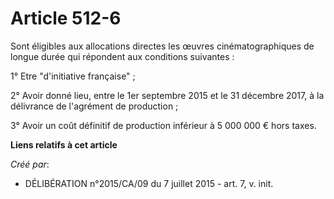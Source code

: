 # Article 512-6

Sont éligibles aux allocations directes les œuvres cinématographiques de longue durée qui répondent aux conditions
suivantes :

1° Etre "d'initiative française" ;

2° Avoir donné lieu, entre le 1er septembre 2015 et le 31 décembre 2017, à la délivrance de l'agrément de production ;

3° Avoir un coût définitif de production inférieur à 5 000 000 € hors taxes.

**Liens relatifs à cet article**

_Créé par_:

  - DÉLIBÉRATION n°2015/CA/09 du 7 juillet 2015 - art. 7, v. init.
